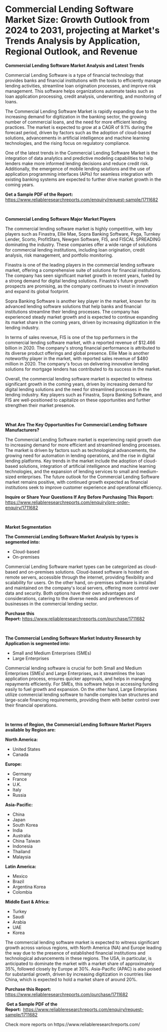 <p><h1>Commercial Lending Software Market Size: Growth Outlook from 2024 to 2031, projecting at Market's Trends Analysis by Application, Regional Outlook, and Revenue</h1></p><p><strong>Commercial Lending Software Market Analysis and Latest Trends</strong></p>
<p><p>Commercial Lending Software is a type of financial technology that provides banks and financial institutions with the tools to efficiently manage lending activities, streamline loan origination processes, and improve risk management. This software helps organizations automate tasks such as loan application processing, credit analysis, underwriting, and monitoring of loans.</p><p>The Commercial Lending Software Market is rapidly expanding due to the increasing demand for digitization in the banking sector, the growing number of commercial loans, and the need for more efficient lending practices. The market is expected to grow at a CAGR of 9.1% during the forecast period, driven by factors such as the adoption of cloud-based solutions, advancements in artificial intelligence and machine learning technologies, and the rising focus on regulatory compliance.</p><p>One of the latest trends in the Commercial Lending Software Market is the integration of data analytics and predictive modeling capabilities to help lenders make more informed lending decisions and reduce credit risk. Additionally, the emergence of mobile lending solutions and the use of application programming interfaces (APIs) for seamless integration with existing banking systems are expected to further drive market growth in the coming years.</p></p>
<p><strong>Get a Sample PDF of the Report:&nbsp;</strong> <a href="https://www.reliableresearchreports.com/enquiry/request-sample/1711682">https://www.reliableresearchreports.com/enquiry/request-sample/1711682</a></p>
<p>&nbsp;</p>
<p><strong>Commercial Lending Software Major Market Players</strong></p>
<p><p>The commercial lending software market is highly competitive, with key players such as Finastra, Ellie Mae, Sopra Banking Software, Pega, Turnkey Lender, Scorto, ProfitStars, Newgen Software, FIS, and FISCAL SPREADING dominating the industry. These companies offer a wide range of solutions for commercial lending institutions, including loan origination, credit analysis, risk management, and portfolio monitoring.</p><p>Finastra is one of the leading players in the commercial lending software market, offering a comprehensive suite of solutions for financial institutions. The company has seen significant market growth in recent years, fueled by a strong demand for digital lending solutions. Finastra's future growth prospects are promising, as the company continues to invest in innovation and expand its global footprint.</p><p>Sopra Banking Software is another key player in the market, known for its advanced lending software solutions that help banks and financial institutions streamline their lending processes. The company has experienced steady market growth and is expected to continue expanding its market share in the coming years, driven by increasing digitization in the lending industry.</p><p>In terms of sales revenue, FIS is one of the top performers in the commercial lending software market, with a reported revenue of $12.466 billion in 2020. The company's strong financial performance is attributed to its diverse product offerings and global presence. Ellie Mae is another noteworthy player in the market, with reported sales revenue of $480 million in 2020. The company's focus on delivering innovative lending solutions for mortgage lenders has contributed to its success in the market.</p><p>Overall, the commercial lending software market is expected to witness significant growth in the coming years, driven by increasing demand for digital lending solutions and the need for streamlined processes in the lending industry. Key players such as Finastra, Sopra Banking Software, and FIS are well-positioned to capitalize on these opportunities and further strengthen their market presence.</p></p>
<p>&nbsp;</p>
<p><strong>What Are The Key Opportunities For Commercial Lending Software Manufacturers?</strong></p>
<p><p>The Commercial Lending Software market is experiencing rapid growth due to increasing demand for more efficient and streamlined lending processes. The market is driven by factors such as technological advancements, the growing need for automation in lending operations, and the rise in digital lending platforms. Key trends in the market include the adoption of cloud-based solutions, integration of artificial intelligence and machine learning technologies, and the expansion of lending services to small and medium-sized enterprises. The future outlook for the Commercial Lending Software market remains positive, with continued growth expected as financial institutions seek to improve customer experience and operational efficiency.</p></p>
<p><strong>Inquire or Share Your Questions If Any Before Purchasing This Report:</strong> <a href="https://www.reliableresearchreports.com/enquiry/pre-order-enquiry/1711682">https://www.reliableresearchreports.com/enquiry/pre-order-enquiry/1711682</a></p>
<p>&nbsp;</p>
<p><strong>Market Segmentation</strong></p>
<p><strong>The Commercial Lending Software Market Analysis by types is segmented into:</strong></p>
<p><ul><li>Cloud-based</li><li>On-premises</li></ul></p>
<p><p>Commercial Lending Software market types can be categorized as cloud-based and on-premises solutions. Cloud-based software is hosted on remote servers, accessible through the internet, providing flexibility and scalability for users. On the other hand, on-premises software is installed and maintained on the company's local servers, offering more control over data and security. Both options have their own advantages and considerations, catering to the diverse needs and preferences of businesses in the commercial lending sector.</p></p>
<p><strong>Purchase this Report:&nbsp;</strong><a href="https://www.reliableresearchreports.com/purchase/1711682">https://www.reliableresearchreports.com/purchase/1711682</a></p>
<p>&nbsp;</p>
<p><strong>The Commercial Lending Software Market Industry Research by Application is segmented into:</strong></p>
<p><ul><li>Small and Medium Enterprises (SMEs)</li><li>Large Enterprises</li></ul></p>
<p><p>Commercial lending software is crucial for both Small and Medium Enterprises (SMEs) and Large Enterprises, as it streamlines the loan application process, ensures quicker approvals, and helps in managing repayments efficiently. For SMEs, this software helps in accessing funding easily to fuel growth and expansion. On the other hand, Large Enterprises utilize commercial lending software to handle complex loan structures and large-scale financing requirements, providing them with better control over their financial operations.</p></p>
<p>&nbsp;</p>
<p><strong>In terms of Region, the Commercial Lending Software Market Players available by Region are:</strong></p>
<p>
    <p> <strong> North America: </strong>
        <ul>
            <li>United States</li>
            <li>Canada</li>
        </ul>
        </p> 
    <p> <strong> Europe: </strong>
        <ul>
            <li>Germany</li>
            <li>France</li>
            <li>U.K.</li>
            <li>Italy</li>
            <li>Russia</li>
        </ul>
        </p> 
    <p> <strong> Asia-Pacific: </strong>
        <ul>
            <li>China</li>
            <li>Japan</li>
            <li>South Korea</li>
            <li>India</li>
            <li>Australia</li>
            <li>China Taiwan</li>
            <li>Indonesia</li>
            <li>Thailand</li>
            <li>Malaysia</li>
        </ul>
        </p> 
    <p> <strong> Latin America: </strong>
        <ul>
            <li>Mexico</li>
            <li>Brazil</li>
            <li>Argentina Korea</li>
            <li>Colombia</li>
        </ul>
        </p> 
    <p> <strong> Middle East & Africa: </strong>
        <ul>
            <li>Turkey</li>
            <li>Saudi</li>
            <li>Arabia</li>
            <li>UAE</li>
            <li>Korea</li>
        </ul>
    </p>
    </p>
<p><p>The commercial lending software market is expected to witness significant growth across various regions, with North America (NA) and Europe leading the way due to the presence of established financial institutions and technological advancements in these regions. The USA, in particular, is anticipated to dominate the market with a market share of approximately 35%, followed closely by Europe at 30%. Asia-Pacific (APAC) is also poised for substantial growth, driven by increasing digitization in countries like China, which is expected to hold a market share of around 20%.</p></p>
<p><strong>Purchase this Report: </strong><a href="https://www.reliableresearchreports.com/purchase/1711682">https://www.reliableresearchreports.com/purchase/1711682</a></p>
<p>&nbsp;<strong>Get a Sample PDF of the Report:&nbsp;&nbsp;</strong><a href="https://www.reliableresearchreports.com/enquiry/request-sample/1711682">https://www.reliableresearchreports.com/enquiry/request-sample/1711682</a></p>
<p><strong></strong></p>
<p>Check more reports on https://www.reliableresearchreports.com/</p>